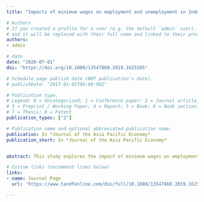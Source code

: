 ```yaml
---
title: "Impacts of minimum wages on employment and unemployment in Indonesia"

# Authors
# If you created a profile for a user (e.g. the default `admin` user), write the username (folder name) here 
# and it will be replaced with their full name and linked to their profile.
authors:
- admin

# date
date: "2020-07-01"
doi: "https://doi.org/10.1080/13547860.2019.1625585"

# Schedule page publish date (NOT publication's date).
# publishDate: "2017-01-01T00:00:00Z"

# Publication type.
# Legend: 0 = Uncategorized; 1 = Conference paper; 2 = Journal article;
# 3 = Preprint / Working Paper; 4 = Report; 5 = Book; 6 = Book section;
# 7 = Thesis; 8 = Patent
publication_types: ["2"]

# Publication name and optional abbreviated publication name.
publication: In *Journal of the Asia Pacific Economy*
publication_short: In *Journal of the Asia Pacific Economy*


abstract: This study explores the impact of minimum wages on employment in the formal and informal sectors, as well as on unemployment in Indonesia. With the ongoing debate on the employment impact of minimum wages, by using aggregate provincial panel data from 2001 to 2015, we found that in general, a minimum wage increase lowers formal sector employment and informal sector employment. An increase in minimum wages is also estimated to lower unemployment, as labor participation declined. When divided by gender, this study shows that female workers in the 15–24 age groups bear the largest loss due to a minimum wage increase.

# Custom links (uncomment lines below)
links:
- name: Journal Page
  url: 'https://www.tandfonline.com/doi/full/10.1080/13547860.2019.1625585'

---
```

